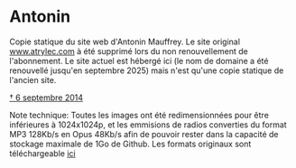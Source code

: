 # Antonin
Copie statique du site web d'Antonin Mauffrey. 
Le site original www.atrylec.com à été supprimé lors du non renouvellement de l'abonnement. Le site actuel est hébergé ici (le nom de domaine a été renouvellé jusqu'en septembre 2025) mais n'est qu'une copie statique de l'ancien site.  

[† 6 septembre 2014](antonin.pdf)  

Note technique:
Toutes les images ont été redimensionnées pour être inférieures à 1024x1024p, et les emmisions de radios converties du format MP3 128Kb/s en Opus 48Kb/s afin de pouvoir rester dans la capacité de stockage maximale de 1Go de Github. 
Les formats originaux sont téléchargeable [ici](https://github.com/show0k/antonin/releases)
